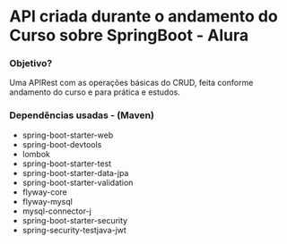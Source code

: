 # API criada durante o andamento do Curso sobre SpringBoot - Alura

### Objetivo?
Uma APIRest com as operações básicas do CRUD, feita conforme andamento do curso e para prática e estudos.

### Dependências usadas - (Maven)
* spring-boot-starter-web
* spring-boot-devtools
* lombok
* spring-boot-starter-test
* spring-boot-starter-data-jpa
* spring-boot-starter-validation
* flyway-core
* flyway-mysql
* mysql-connector-j
* spring-boot-starter-security
* spring-security-testjava-jwt